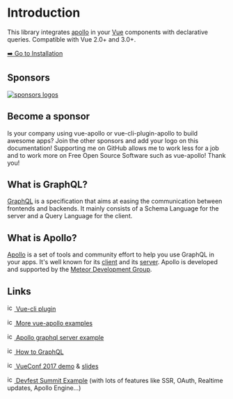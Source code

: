 # Introduction

This library integrates [apollo](https://www.apollographql.com/) in your [Vue](http://vuejs.org) components with declarative queries. Compatible with Vue 2.0+ and 3.0+.

[➡️ Go to Installation](./installation.md)

## Sponsors

[![sponsors logos](https://guillaume-chau.info/sponsors.png)](https://guillaume-chau.info/sponsors)

## Become a sponsor

Is your company using vue-apollo or vue-cli-plugin-apollo to build awesome apps? Join the other sponsors and add your logo on this documentation! Supporting me on GitHub allows me to work less for a job and to work more on Free Open Source Software such as vue-apollo! Thank you!

<sponsor-button/>

## What is GraphQL?

[GraphQL](https://graphql.org/) is a specification that aims at easing the communication between frontends and backends. It mainly consists of a Schema Language for the server and a Query Language for the client.

## What is Apollo?

[Apollo](https://www.apollographql.com/) is a set of tools and community effort to help you use GraphQL in your apps. It's well known for its [client](https://www.apollographql.com/client) and its [server](https://www.apollographql.com/server). Apollo is developed and supported by the [Meteor Development Group](https://www.meteor.io/).

## Links

[<img src="https://github.com/fluidicon.png" alt="icon" width="16" height="16"/> Vue-cli plugin](https://github.com/Akryum/vue-cli-plugin-apollo)

[<img src="https://github.com/fluidicon.png" alt="icon" width="16" height="16"/> More vue-apollo examples](https://github.com/Akryum/vue-apollo-example)

[<img src="https://github.com/fluidicon.png" alt="icon" width="16" height="16"/> Apollo graphql server example](https://github.com/Akryum/apollo-server-example)

[<img src="https://www.howtographql.com/static/howtographql.d1a2e5b4.svg" alt="icon" width="16" height="16"/> How to GraphQL](https://www.howtographql.com/vue-apollo/0-introduction/)

[<img src="https://conf.vuejs.org/img/logo-48.png" alt="icon" width="16" height="16"/> VueConf 2017 demo](https://github.com/Akryum/vueconf-2017-demo) &amp; [slides](http://slides.com/akryum/graphql#/)

[<img src="https://github.com/fluidicon.png" alt="icon" width="16" height="16"/> Devfest Summit Example](https://github.com/Akryum/devfest-nantes-2017) (with lots of features like SSR, OAuth, Realtime updates, Apollo Engine...)
